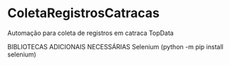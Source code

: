 # ColetaRegistrosCatracas
Automação para coleta de registros em catraca TopData

BIBLIOTECAS ADICIONAIS NECESSÁRIAS
Selenium (python -m pip install selenium)
